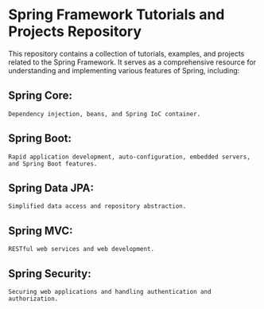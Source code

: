 # Spring Framework Tutorials and Projects Repository 

This repository contains a collection of tutorials, examples, and projects related to the Spring Framework. 
It serves as a comprehensive resource for understanding and implementing various features of Spring, including:

## Spring Core: 
    Dependency injection, beans, and Spring IoC container.

## Spring Boot: 
    Rapid application development, auto-configuration, embedded servers, and Spring Boot features.

## Spring Data JPA: 
    Simplified data access and repository abstraction.

## Spring MVC: 
    RESTful web services and web development.

## Spring Security: 
    Securing web applications and handling authentication and authorization.



